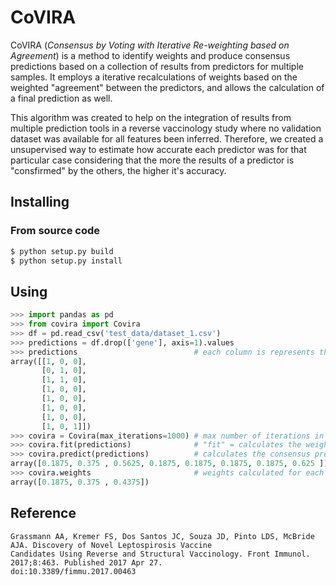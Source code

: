# CoVIRA

CoVIRA (*Consensus by Voting with Iterative Re-weighting based on Agreement*) is a method
to identify weights and produce consensus predictions based on a collection of results from
predictors for multiple samples. It employs a iterative recalculations of weights based on the
weighted "agreement" between the predictors, and allows the calculation of a final prediction as well.

This algorithm was created to help on the integration of results from multiple prediction tools in a
reverse vaccinology study where no validation dataset was available for all features been inferred. Therefore,
we created a unsupervised way to estimate how accurate each predictor was for that particular case considering
that the more the results of a predictor is "consfirmed" by the others, the higher it's accuracy.

## Installing 

### From source code

```bash
$ python setup.py build
$ python setup.py install
```

## Using

```python
>>> import pandas as pd
>>> from covira import Covira
>>> df = pd.read_csv('test_data/dataset_1.csv')
>>> predictions = df.drop(['gene'], axis=1).values
>>> predictions                          # each column is represents the prediction from a different tool, while each row is a different sample
array([[1, 0, 0], 
       [0, 1, 0], 
       [1, 1, 0], 
       [1, 0, 0], 
       [1, 0, 0], 
       [1, 0, 0], 
       [1, 0, 0], 
       [1, 0, 1]])
>>> covira = Covira(max_iterations=1000) # max number of iterations in the weight calculation
>>> covira.fit(predictions)              # "fit" = calculates the weights
>>> covira.predict(predictions)          # calculates the consensus prediction
array([0.1875, 0.375 , 0.5625, 0.1875, 0.1875, 0.1875, 0.1875, 0.625 ])
>>> covira.weights                       # weights calculated for each predictor
array([0.1875, 0.375 , 0.4375])
```

## Reference

    Grassmann AA, Kremer FS, Dos Santos JC, Souza JD, Pinto LDS, McBride AJA. Discovery of Novel Leptospirosis Vaccine 
    Candidates Using Reverse and Structural Vaccinology. Front Immunol. 2017;8:463. Published 2017 Apr 27. 
    doi:10.3389/fimmu.2017.00463